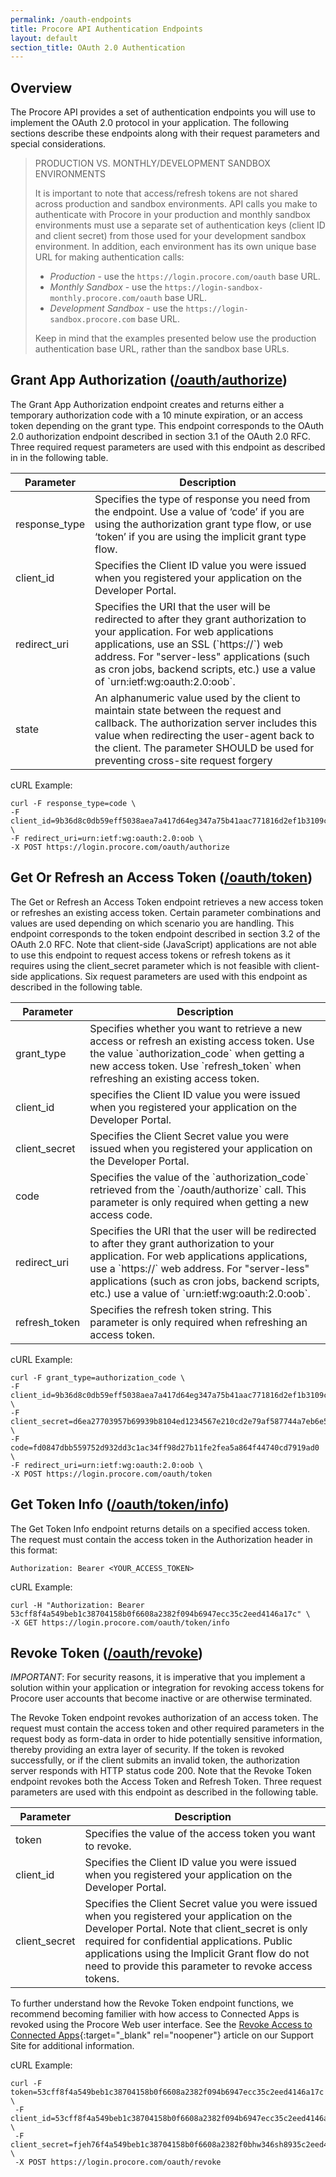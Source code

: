 ```yaml
---
permalink: /oauth-endpoints
title: Procore API Authentication Endpoints
layout: default
section_title: OAuth 2.0 Authentication
---
```


## Overview

The Procore API provides a set of authentication endpoints you will use to implement the OAuth 2.0 protocol in your application. The following sections describe these endpoints along with their request parameters and special considerations.

> PRODUCTION VS. MONTHLY/DEVELOPMENT SANDBOX ENVIRONMENTS
>
> It is important to note that access/refresh tokens are not shared across production and sandbox environments. API calls you make to authenticate with Procore in your production and monthly sandbox environments must use a separate set of authentication keys (client ID and client secret) from those used for your development sandbox environment. In addition, each environment has its own unique base URL for making authentication calls:
>
> - _Production_ - use the `https://login.procore.com/oauth` base URL.
> - _Monthly Sandbox_ - use the `https://login-sandbox-monthly.procore.com/oauth` base URL.
> - _Development Sandbox_ - use the `https://login-sandbox.procore.com` base URL.
>
> Keep in mind that the examples presented below use the production authentication base URL, rather than the sandbox base URLs.

## Grant App Authorization ([/oauth/authorize](https://developers.procore.com/reference/authentication#grant-app-authorization))

The Grant App Authorization endpoint creates and returns either a temporary authorization code with a 10 minute expiration, or an access token depending on the grant type. This endpoint corresponds to the OAuth 2.0 authorization endpoint described in section 3.1 of the OAuth 2.0 RFC. Three required request parameters are used with this endpoint as described in in the following table.

<table>
  <thead>
    <tr>
      <th>Parameter</th>
      <th>Description</th>
    </tr>
  </thead>
  <tbody>
    <tr>
      <td>response_type</td>
      <td>Specifies the type of response you need from the endpoint. Use a value of ‘code’ if you are using the authorization grant type flow, or use ‘token’ if you are using the implicit grant type flow.</td>
    </tr>
    <tr>
      <td>client_id</td>
      <td>Specifies the Client ID value you were issued when you registered your application on the Developer Portal.</td>
    </tr>
    <tr>
      <td>redirect_uri</td>
      <td>Specifies the URI that the user will be redirected to after they grant authorization to your application. For web applications applications, use an SSL (`https://`) web address. For "server-less" applications (such as cron jobs, backend scripts, etc.) use a value of `urn:ietf:wg:oauth:2.0:oob`.</td>
    </tr>
    <tr>
      <td>state</td>
      <td>An alphanumeric value used by the client to maintain state between the request and callback. The authorization server includes this value when redirecting the user-agent back to the client. The parameter SHOULD be used for preventing cross-site request forgery</td>
    </tr>
  </tbody>
</table>

cURL Example:

```
curl -F response_type=code \
-F client_id=9b36d8c0db59eff5038aea7a417d64eg347a75b41aac771816d2ef1b3109cc2f \
-F redirect_uri=urn:ietf:wg:oauth:2.0:oob \
-X POST https://login.procore.com/oauth/authorize
```

## Get Or Refresh an Access Token ([/oauth/token](https://developers.procore.com/reference/authentication#get-or-refresh-an-access-token))

The Get or Refresh an Access Token endpoint retrieves a new access token or refreshes an existing access token. Certain parameter combinations and values are used depending on which scenario you are handling. This endpoint corresponds to the token endpoint described in section 3.2 of the OAuth 2.0 RFC. Note that client-side (JavaScript) applications are not able to use this endpoint to request access tokens or refresh tokens as it requires using the client_secret parameter which is not feasible with client-side applications. Six request parameters are used with this endpoint as described in the following table.

<table>
  <thead>
    <tr>
      <th>Parameter</th>
      <th>Description</th>
    </tr>
  </thead>
  <tbody>
    <tr>
      <td>grant_type</td>
      <td>Specifies whether you want to retrieve a new access or refresh an existing access token. Use the value `authorization_code` when getting a new access token. Use `refresh_token` when refreshing an existing access token.</td>
    </tr>
    <tr>
      <td>client_id</td>
      <td>specifies the Client ID value you were issued when you registered your application on the Developer Portal.</td>
    </tr>
    <tr>
      <td>client_secret</td>
      <td>Specifies the Client Secret value you were issued when you registered your application on the Developer Portal.</td>
    </tr>
    <tr>
      <td>code</td>
      <td>Specifies the value of the `authorization_code` retrieved from the `/oauth/authorize` call. This parameter is only required when getting a new access code.</td>
    </tr>
    <tr>
      <td>redirect_uri</td>
      <td>Specifies the URI that the user will be redirected to after they grant authorization to your application. For web applications applications, use a `https://` web address. For "server-less" applications (such as cron jobs, backend scripts, etc.) use a value of `urn:ietf:wg:oauth:2.0:oob`.</td>
    </tr>
    <tr>
      <td>refresh_token</td>
      <td>Specifies the refresh token string. This parameter is only required when refreshing an access token.</td>
    </tr>
  </tbody>
</table>

cURL Example:

```
curl -F grant_type=authorization_code \
-F client_id=9b36d8c0db59eff5038aea7a417d64eg347a75b41aac771816d2ef1b3109cc2f \
-F client_secret=d6ea27703957b69939b8104ed1234567e210cd2e79af587744a7eb6e58f5b3d2 \
-F code=fd0847dbb559752d932dd3c1ac34ff98d27b11fe2fea5a864f44740cd7919ad0 \
-F redirect_uri=urn:ietf:wg:oauth:2.0:oob \
-X POST https://login.procore.com/oauth/token
```

## Get Token Info ([/oauth/token/info](https://developers.procore.com/reference/authentication#get-token-info))

The Get Token Info endpoint returns details on a specified access token. The request must contain the access token in the Authorization header in this format:

```
Authorization: Bearer <YOUR_ACCESS_TOKEN>
```

cURL Example:

```
curl -H "Authorization: Bearer 53cff8f4a549beb1c38704158b0f6608a2382f094b6947ecc35c2eed4146a17c" \
-X GET https://login.procore.com/oauth/token/info
```

## Revoke Token ([/oauth/revoke](https://developers.procore.com/reference/authentication#revoke-token))

*IMPORTANT*: For security reasons, it is imperative that you implement a solution within your application or integration for revoking access tokens for Procore user accounts that become inactive or are otherwise terminated.

The Revoke Token endpoint revokes authorization of an access token. The request must contain the access token and other required parameters in the request body as form-data in order to hide potentially sensitive information, thereby providing an extra layer of security. If the token is revoked successfully, or if the client submits an invalid token, the authorization server responds with HTTP status code 200. Note that the Revoke Token endpoint revokes both the Access Token and Refresh Token. Three request parameters are used with this endpoint as described in the following table.

<table>
  <thead>
    <tr>
      <th>Parameter</th>
      <th>Description</th>
    </tr>
  </thead>
  <tbody>
    <tr>
      <td>token</td>
      <td>Specifies the value of the access token you want to revoke.</td>
    </tr>
    <tr>
      <td>client_id</td>
      <td>Specifies the Client ID value you were issued when you registered your application on the Developer Portal.</td>
    </tr>
    <tr>
      <td>client_secret</td>
      <td>Specifies the Client Secret value you were issued when you registered your application on the Developer Portal. Note that client_secret is only required for confidential applications. Public applications using the Implicit Grant flow do not need to provide this parameter to revoke access tokens.</td>
      </tr>
  </tbody>
</table>

To further understand how the Revoke Token endpoint functions, we recommend becoming familier with how access to Connected Apps is revoked using the Procore Web user interface. See the [Revoke Access to Connected Apps](http://support.procore.com/products/online/user-guide/company-level/portfolio/tutorials/revoke-access-for-connected-apps){:target="_blank" rel="noopener"} article on our Support Site for additional information.

cURL Example:

```
curl -F token=53cff8f4a549beb1c38704158b0f6608a2382f094b6947ecc35c2eed4146a17c \
 -F client_id=53cff8f4a549beb1c38704158b0f6608a2382f094b6947ecc35c2eed4146a17c \
 -F client_secret=fjeh76f4a549beb1c38704158b0f6608a2382f0bhw346sh8935c2eed4146a17c \
 -X POST https://login.procore.com/oauth/revoke
```